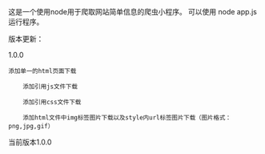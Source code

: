 ﻿这是一个使用node用于爬取网站简单信息的爬虫小程序。
可以使用  node app.js  运行程序。



版本更新：

1.0.0 

	添加单一的html页面下载

        添加引用js文件下载

        添加引用css文件下载

        添加html文件中img标签图片下载以及style内url标签图片下载（图片格式：png,jpg,gif）


当前版本1.0.0